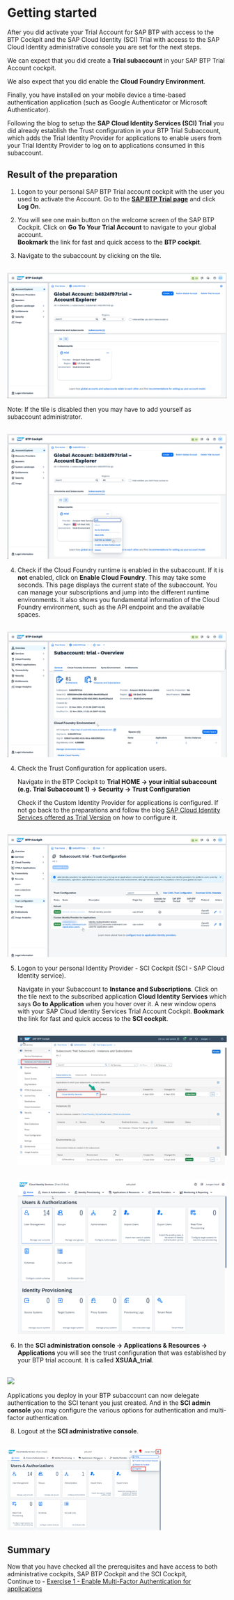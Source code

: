 # Getting started

After you did activate your Trial Account for SAP BTP with access to the BTP Cockpit and the SAP Cloud Identity (SCI) Trial with access to the SAP Cloud Identity administrative console you are set for the next steps.

We can expect that you did create a **Trial subaccount** in your SAP BTP Trial Account cockpit.

We also expect that you did enable the **Cloud Foundry Environment**.

Finally, you have installed on your mobile device a time-based authentication application (such as Google Authenticator or Microsoft Authenticator).

Following the blog to setup the **SAP Cloud Identity Services (SCI) Trial** you did already establish the Trust configuration in your BTP Trial Subaccount, which adds the Trial Identity Provider for applications to enable users from your Trial Identity Provider to log on to applications consumed in this subaccount.

## Result of the preparation

1. Logon to your personal SAP BTP Trial account cockpit with the user you used to activate the Account. Go to the [**SAP BTP Trial page**](https://account.hanatrial.ondemand.com/trial/#/home/trial) and click **Log On**.

2. You will see one main button on the welcome screen of the SAP BTP Cockpit. Click on **Go To Your Trial Account** to navigate to your global account.  
   **Bookmark** the link for fast and quick access to the **BTP cockpit**.

3. Navigate to the subaccount by clicking on the tile.

  <br>![](/exercises/ex0/images/GlobalAccount.png)

  Note: If the tile is disabled then you may have to add yourself as subaccount administrator.

  <br>![](/exercises/ex0/images/AddMeAsAdmin.png)

4. Check if the Cloud Foundry runtime is enabled in the subaccount. If it is **not** enabled, click on **Enable Cloud Foundry**. This may take some seconds. This page displays the current state of the subaccount. You can manage your subscriptions and jump into the different runtime environments. It also shows you fundamental information of the Cloud Foundry environment, such as the API endpoint and the available spaces.

<br>![](/exercises/ex0/images/SubAccount.png)

4. Check the Trust Configuration for application users.

   Navigate in the  BTP Cockpit to **Trial HOME -> your initial subaccount (e.g. Trial Subaccount 1) -> Security -> Trust Configuration**

   Check if the Custom Identity Provider for applications is configured. If not go back to the preparations and follow the blog [SAP Cloud Identity Services offered as Trial Version](https://blogs.sap.com/2023/04/13/sap-cloud-identity-services-offered-as-trial-version/) on how to configure it.

<br>![](/exercises/ex0/images/TrustConfig.png)

5. Logon to your personal Identity Provider - SCI Cockpit (SCI - SAP Cloud Identity service).

   Navigate in your Subaccount to **Instance and Subscriptions**. Click on the tile next to the subscribed application **Cloud Identity Services** which says **Go to Application** when you hover over it. A new window opens with your SAP Cloud Identity Services Trial Account Cockpit. **Bookmark** the link for fast and quick access to the **SCI cockpit**.

    <br>![](/exercises/ex0/images/SubaccountInstanceandSubscriptions.png)
   
     <br>![](/exercises/ex0/images/SCICockpit.png)

7. In the **SCI administration console -> Applications & Resources -> Applications** you will see the trust configuration that was established by your BTP trial account. It is called **XSUAA_trial**.

<br>![](/exercises/ex0/images/SCI_XSUAA_trial.png")

   Applications you deploy in your BTP subaccount can now delegate authentication to the SCI tenant you just created. And in the **SCI admin console** you may configure the various options for authentication and multi-factor authentication.

 8.  Logout at the **SCI administrative console**.

<br><img src="/exercises/ex1/images/SCI_logout.png" width="70%"> 

## Summary

Now that you have checked all the prerequisites and have access to both administrative cockpits, SAP BTP Cockpit and the SCI Cockpit,  
Continue to - [Exercise 1 - Enable Multi-Factor Authentication for applications](../ex1/README.md)
